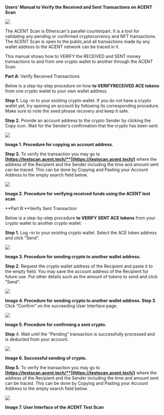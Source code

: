 ﻿**Users’ Manual to Verify the Received and Sent Transactions on ACENT Scan**

![](Aspose.Words.65755675-30e9-48c6-912d-e06a5c5c6ca2.001.jpeg)

The ACENT Scan is Etherscan's parallel counterpart. It is a tool for validating any pending or confirmed cryptocurrency and NFT transactions. The ACENT Scan is open to the public,and all transactions made by any wallet address to the ACENT network can be traced in it.

This manual shows how to VERIFY the RECEIVED and SENT money transactions to and from one crypto wallet to another through the ACENT Scan.

**Part A:** Verify Received Transactions

Below is a step-by-step procedure on how **to VERIFYRECEIVED ACE tokens** from one crypto wallet to your own wallet address.

**Step 1.** Log –in to your existing crypto wallet. If you do not have a crypto wallet yet, try opening an account by following its corresponding procedure. Make sure to note the seed phrase recovery and keep it safe.

**Step 2.** Provide an account address to the crypto Sender by clicking the Copy icon. Wait for the Sender’s confirmation that the crypto has been sent.

![](Aspose.Words.65755675-30e9-48c6-912d-e06a5c5c6ca2.002.jpeg)

**Image 1. Procedure for copying an account address.**

**Step 3.** To verify the transaction you may go to **[https://testscan.acent.tech/**](https://testscan.acent.tech/)** where the address of the Recipient and the Sender including the time and amount sent can be traced. This can be done by Copying and Pasting your Account Address to the empty search field below.

![](Aspose.Words.65755675-30e9-48c6-912d-e06a5c5c6ca2.003.jpeg)

**Image 2. Procedure for verifying received funds using the ACENT test scan**

**Part B:**Verify Sent Transaction

Below is a step-by-step procedure **to VERIFY SENT ACE tokens** from your crypto wallet to another crypto wallet:

**Step 1.** Log –in to your existing crypto wallet. Select the ACE token address and click “Send”.

![](Aspose.Words.65755675-30e9-48c6-912d-e06a5c5c6ca2.004.jpeg)

**Image 3. Procedure for sending crypto to another wallet address.**

**Step 2**. Request the crypto wallet address of the Recipient and paste it to the empty field. You may save the account address of the Recipient for future use. Put other details such as the amount of tokens to send and click ”Send”.

![](Aspose.Words.65755675-30e9-48c6-912d-e06a5c5c6ca2.005.jpeg)

**Image 4. Procedure for sending crypto to another wallet address. Step 3**. Click “Confirm” on the succeeding User Interface page.

![](Aspose.Words.65755675-30e9-48c6-912d-e06a5c5c6ca2.006.jpeg)

**Image 5. Procedure for confirming a sent crypto.**

**Step** 4. Wait until the “Pending” transaction is successfully processed and is deducted from your account.

![](Aspose.Words.65755675-30e9-48c6-912d-e06a5c5c6ca2.007.jpeg)

**Image 6. Successful sending of crypto.**

**Step 5.** To verify the transaction you may go to **[https://testscan.acent.tech/**](https://testscan.acent.tech/)** where the address of the Recipient and the Sender including the time and amount sent can be traced. This can be done by Copying and Pasting your Account Address to the empty search field below.

![](Aspose.Words.65755675-30e9-48c6-912d-e06a5c5c6ca2.003.jpeg)

**Image 7. User Interface of the ACENT Test Scan**
